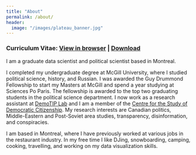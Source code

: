 ```yaml
---
title: "About"
permalink: /about/
header:
  image: "/images/plateau_banner.jpg"
---
```

<div>
<h3> Curriculum Vitae: <a href="/files/Professional_CV.pdf" target="_blank" >View in browser</a> | <a href="/files/Professional_CV.pdf" download> Download</a> </h3> 
</div>

I am a graduate data scientist and political scientist based in Montreal. 

I completed my undergraduate degree at McGill University, where I studied political science, history, and Russian. I was awarded the Guy Drummond Fellowship to start my Masters at McGill and spend a year studying at Sciences Po Paris. The fellowship is awarded to the top two graduating students in the political science department. I now work as a research assistant at <a href="http://www.aaronerlich.com/demotip-laboratory"> DemoTIP Lab</a> and I am a member of the <a href="https://csdc-cecd.ca/"> Centre for the Study of Democratic Citizenship</a>. My research interests are Canadian politics, Middle-Eastern and Post-Soviet area studies, transparency, disinformation, and conspiracies. 

I am based in Montreal, where I have previously worked at various jobs in the restaurant industry. In my free time I like DJing, snowboarding, camping, cooking, travelling, and working on my data visualization skills.
